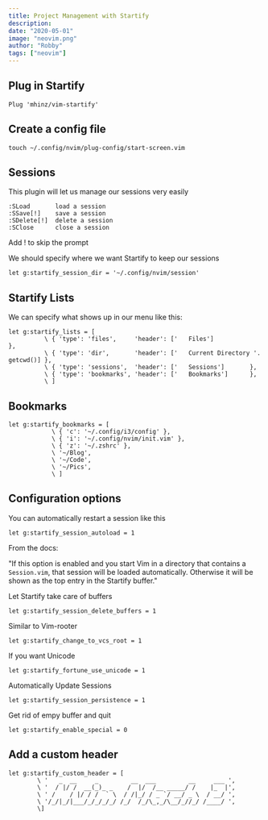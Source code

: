 ```yaml
---
title: Project Management with Startify
description:
date: "2020-05-01"
image: "neovim.png"
author: "Robby"
tags: ["neovim"]
---
```


## Plug in Startify

```
Plug 'mhinz/vim-startify'
```

## Create a config file

```
touch ~/.config/nvim/plug-config/start-screen.vim
```

## Sessions

This plugin will let us manage our sessions very easily

```
:SLoad       load a session
:SSave[!]    save a session
:SDelete[!]  delete a session
:SClose      close a session
```

Add ! to skip the prompt

We should specify where we want Startify to keep our sessions

```
let g:startify_session_dir = '~/.config/nvim/session'
```

## Startify Lists

We can specify what shows up in our menu like this:

```
let g:startify_lists = [
          \ { 'type': 'files',     'header': ['   Files']            },
          \ { 'type': 'dir',       'header': ['   Current Directory '. getcwd()] },
          \ { 'type': 'sessions',  'header': ['   Sessions']       },
          \ { 'type': 'bookmarks', 'header': ['   Bookmarks']      },
          \ ]
```

## Bookmarks

```
let g:startify_bookmarks = [
            \ { 'c': '~/.config/i3/config' },
            \ { 'i': '~/.config/nvim/init.vim' },
            \ { 'z': '~/.zshrc' },
            \ '~/Blog',
            \ '~/Code',
            \ '~/Pics',
            \ ]
```

## Configuration options

You can automatically restart a session like this

```
let g:startify_session_autoload = 1
```

From the docs:

"If this option is enabled and you start Vim in a directory that contains a
`Session.vim`, that session will be loaded automatically. Otherwise it will be
shown as the top entry in the Startify buffer."

Let Startify take care of buffers

```
let g:startify_session_delete_buffers = 1
```

Similar to Vim-rooter

```
let g:startify_change_to_vcs_root = 1
```

If you want Unicode

```
let g:startify_fortune_use_unicode = 1
```

Automatically Update Sessions

```
let g:startify_session_persistence = 1
```

Get rid of empy buffer and quit

```
let g:startify_enable_special = 0
```

## Add a custom header

```
let g:startify_custom_header = [
        \ '   _  __     _         __  ___         __     ___ ',
        \ '  / |/ /  __(_)_ _    /  |/  /__ _____/ /    |_  |',
        \ ' /    / |/ / /  ` \  / /|_/ / _ `/ __/ _ \  / __/ ',
        \ '/_/|_/|___/_/_/_/_/ /_/  /_/\_,_/\__/_//_/ /____/ ',
        \]
```
